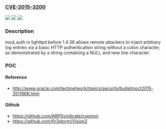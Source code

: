 ### [CVE-2015-3200](https://cve.mitre.org/cgi-bin/cvename.cgi?name=CVE-2015-3200)
![](https://img.shields.io/static/v1?label=Product&message=n%2Fa&color=blue)
![](https://img.shields.io/static/v1?label=Version&message=n%2Fa&color=blue)
![](https://img.shields.io/static/v1?label=Vulnerability&message=n%2Fa&color=brighgreen)

### Description

mod_auth in lighttpd before 1.4.36 allows remote attackers to inject arbitrary log entries via a basic HTTP authentication string without a colon character, as demonstrated by a string containing a NULL and new line character.

### POC

#### Reference
- http://www.oracle.com/technetwork/topics/security/bulletinoct2015-2511968.html

#### Github
- https://github.com/ARPSyndicate/cvemon
- https://github.com/fir3storm/Vision2


